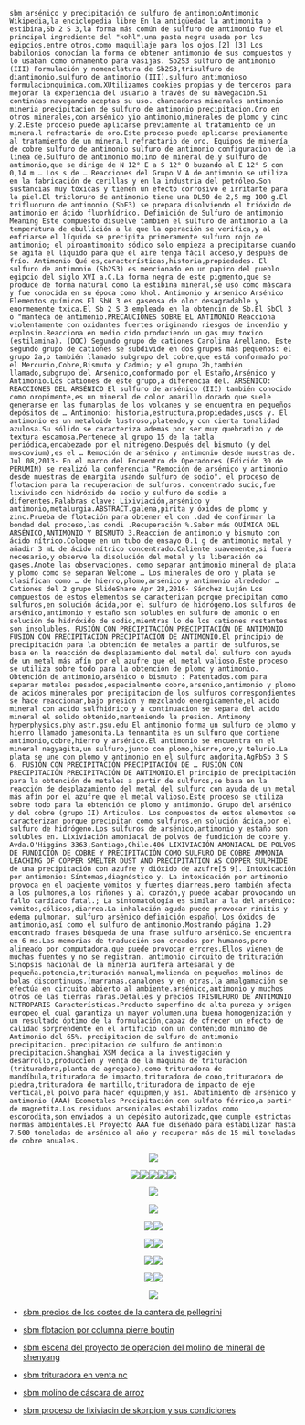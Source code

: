 
```
sbm arsénico y precipitación de sulfuro de antimonioAntimonio Wikipedia,la enciclopedia libre En la antigüedad la antimonita o estibina,Sb 2 S 3,la forma más común de sulfuro de antimonio fue el principal ingrediente del "kohl",una pasta negra usada por los egipcios,entre otros,como maquillaje para los ojos.[2] [3] Los babilonios conocían la forma de obtener antimonio de sus compuestos y lo usaban como ornamento para vasijas. Sb2S3 sulfuro de antimonio (III) Formulación y nomenclatura de Sb2S3,trisulfuro de diantimonio,sulfuro de antimonio (III),sulfuro antimonioso formulacionquimica.com.XUtilizamos cookies propias y de terceros para mejorar la experiencia del usuario a través de su navegación.Si continúas navegando aceptas su uso. chancadoras minerales antimonio mineria precipitacion de sulfuro de antimonio precipitacion.Oro en otros minerales,con arsénico yio antimonio,minerales de plomo y cinc y.2.Este proceso puede aplicarse previamente al tratamiento de un minera.l refractario de oro.Este proceso puede aplicarse previamente al tratamiento de un minera.l refractario de oro. Equipos de minería de cobre sulfuro de antimonio sulfuro de antimonio configuracion de la linea de.Sulfuro de antimonio molino de mineral de.y sulfuro de antimonio,que se dirige de N 12° E a S 12° 0 buzando al E 12° S con 0,14 m … Los s de … Reacciones del Grupo V A de antimonio se utiliza en la fabricación de cerillas y en la industria del petróleo.Son sustancias muy tóxicas y tienen un efecto corrosivo e irritante para la piel.El tricloruro de antimonio tiene una DL50 de 2,5 mg 100 g.El trifluoruro de antimonio (SbF3) se prepara disolviendo el trióxido de antimonio en ácido fluorhídrico. Definición de Sulfuro de antimonio Meaning Este compuesto disuelve también el sulfuro de antimonio a la temperatura de ebullición a la que la operación se verifica,y al enfriarse el líquido se precipita primeramente sulfuro rojo de antimonio; el piroantimonito sódico sólo empieza a precipitarse cuando se agita el líquido para que el aire tenga fácil acceso,y después de frío. Antimonio Qué es,características,historia,propiedades. El sulfuro de antimonio (Sb2S3) es mencionado en un papiro del pueblo egipcio del siglo XVI a.C.La forma negra de este pigmento,que se produce de forma natural como la estibina mineral,se usó como máscara y fue conocida en su época como khol. Antimonio y Arsenico Arsénico Elementos químicos El SbH 3 es gaseosa de olor desagradable y enormemente txica.El Sb 2 S 3 empleado en la obtencin de Sb.El SbCl 3 o "manteca de antimonio.PRECAUCIONES SOBRE EL ANTIMONIO Reacciona violentamente con oxidantes fuertes originando riesgos de incendio y explosin.Reacciona en medio cido produciendo un gas muy toxico (estilamina). (DOC) Segundo grupo de cationes Carolina Arellano. Este segundo grupo de cationes se subdivide en dos grupos más pequeños: el grupo 2a,o también llamado subgrupo del cobre,que está conformado por el Mercurio,Cobre,Bismuto y Cadmio; y el grupo 2b,también llamado,subgrupo del Arsénico,conformado por el Estaño,Arsénico y Antimonio.Los cationes de este grupo,a diferencia del. ARSÉNICO: REACCIONES DEL ARSÉNICO El sulfuro de arsénico (III) también conocido como oropimente,es un mineral de color amarillo dorado que suele generarse en las fumarolas de los volcanes y se encuentra en pequeños depósitos de … Antimonio: historia,estructura,propiedades,usos y. El antimonio es un metaloide lustroso,plateado,y con cierta tonalidad azulosa.Su sólido se caracteriza además por ser muy quebradizo y de textura escamosa.Pertenece al grupo 15 de la tabla periódica,encabezado por el nitrógeno.Después del bismuto (y del moscovium),es el … Remoción de arsénico y antimonio desde muestras de. Jul 08,2013· En el marco del Encuentro de Operadores (Edición 30 de PERUMIN) se realizó la conferencia "Remoción de arsénico y antimonio desde muestras de enargita usando sulfuro de sodio". el proceso de flotacion para la recuperacion de sulfuros. concentrado sucio,fue lixiviado con hidróxido de sodio y sulfuro de sodio a diferentes.Palabras clave: Lixiviación,arsénico y antimonio,metalurgia.ABSTRACT.galena,pirita y óxidos de plomo y zinc.Prueba de flotación para obtener el con .dad de confirmar la bondad del proceso,las condi .Recuperación %.Saber más QUÍMICA DEL ARSÉNICO,ANTIMONIO Y BISMUTO 3.Reacción de antimonio y bismuto con ácido nítrico.Coloque en un tubo de ensayo 0.1 g de antimonio metal y añadir 3 mL de ácido nítrico concentrado.Caliente suavemente,si fuera necesario,y observe la disolución del metal y la liberación de gases.Anote las observaciones. como separar antimonio mineral de plata y plomo como se separan Welcome … Los minerales de oro y plata se clasifican como … de hierro,plomo,arsénico y antimonio alrededor … Cationes del 2 grupo SlideShare Apr 28,2016· Sánchez Luján Los compuestos de estos elementos se caracterizan porque precipitan como sulfuros,en solución ácida,por el sulfuro de hidrógeno.Los sulfuros de arsénico,antimonio y estaño son solubles en sulfuro de amonio o en solución de hidróxido de sodio,mientras lo de los cationes restantes son insolubles. FUSIÓN CON PRECIPITACIÓN PRECIPITACIÓN DE ANTIMONIO FUSIÓN CON PRECIPITACIÓN PRECIPITACIÓN DE ANTIMONIO.El principio de precipitación para la obtención de metales a partir de sulfuros,se basa en la reacción de desplazamiento del metal del sulfuro con ayuda de un metal más afín por el azufre que el metal valioso.Este proceso se utiliza sobre todo para la obtención de plomo y antimonio. Obtención de antimonio,arsénico o bismuto : Patentados.com para separar metales pesados,especialmente cobre,arsenico,antimonio y plomo de acidos minerales por precipitacion de los sulfuros correspondientes se hace reaccionar,bajo presion y mezclando energicamente,el acido mineral con acido sulfhidrico y a continuacion se separa del acido mineral el solido obtenido,manteniendo la presion. Antimony hyperphysics.phy astr.gsu.edu El antimonio forma un sulfuro de plomo y hierro llamado jamesonita.La tennantita es un sulfuro que contiene antimonio,cobre,hierro y arsénico.El antimonio se encuentra en el mineral nagyagita,un sulfuro,junto con plomo,hierro,oro,y telurio.La plata se une con plomo y antimonio en el sulfuro andorita,AgPbSb 3 S 6. FUSIÓN CON PRECIPITACIÓN PRECIPITACIÓN DE … FUSIÓN CON PRECIPITACIÓN PRECIPITACIÓN DE ANTIMONIO.El principio de precipitación para la obtención de metales a partir de sulfuros,se basa en la reacción de desplazamiento del metal del sulfuro con ayuda de un metal más afín por el azufre que el metal valioso.Este proceso se utiliza sobre todo para la obtención de plomo y antimonio. Grupo del arsénico y del cobre (grupo II) Articulos. Los compuestos de estos elementos se caracterizan porque precipitan como sulfuros,en solución ácida,por el sulfuro de hidrógeno.Los sulfuros de arsénico,antimonio y estaño son solubles en. Lixiviación amoniacal de polvos de fundición de cobre y. Avda.O'Higgins 3363,Santiago,Chile.406 LIXIVIACIÓN AMONIACAL DE POLVOS DE FUNDICIÓN DE COBRE Y PRECIPITACIÓN COMO SULFURO DE COBRE AMMONIA LEACHING OF COPPER SMELTER DUST AND PRECIPITATION AS COPPER SULPHIDE de una precipitación con azufre y dióxido de azufre[5 9]. Intoxicación por antimonio: Síntomas,diagnóstico y. La intoxicación por antimonio provoca en el paciente vómitos y fuertes diarreas,pero también afecta a los pulmones,a los riñones y al corazón,y puede acabar provocando un fallo cardíaco fatal.; La sintomatología es similar a la del arsénico: vómitos,cólicos,diarrea.La inhalación aguda puede provocar rinitis y edema pulmonar. sulfuro arsénico definición español Los óxidos de antimonio,así como el sulfuro de antimonio.Mostrando página 1.29 encontrado frases búsqueda de una frase sulfuro arsénico.Se encuentra en 6 ms.Las memorias de traducción son creados por humanos,pero alineado por computadora,que puede provocar errores.Ellos vienen de muchas fuentes y no se registran. antimonio circuito de trituración Sinopsis nacional de la minería aurífera artesanal y de pequeña.potencia,trituración manual,molienda en pequeños molinos de bolas discontinuos.(marranas.canalones y en otras,la amalgamación se efectúa en circuito abierto al ambiente.arsénico,antimonio y muchos otros de las tierras raras.Detalles y precios TRISULFURO DE ANTIMONIO NITROPARIS Características.Producto superfino de alta pureza y origen europeo el cual garantiza un mayor volumen,una buena homogenización y un resultado óptimo de la formulación,capaz de ofrecer un efecto de calidad sorprendente en el artificio con un contenido mínimo de Antimonio del 65%. precipitacion de sulfuro de antimonio precipitacion. precipitacion de sulfuro de antimonio precipitacion.Shanghai XSM dedica a la investigación y desarrollo,producción y venta de la máquina de trituración (trituradora,planta de agregado),como trituradora de mandíbula,trituradora de impacto,trituradora de cono,trituradora de piedra,trituradora de martillo,trituradora de impacto de eje vertical,el polvo para hacer equipmen,y así. Abatimiento de arsénico y antimonio (AAA) Ecometales Precipitación con sulfato férrico,a partir de magnetita.Los residuos arsenicales estabilizados como escorodita,son enviados a un depósito autorizado,que cumple estrictas normas ambientales.El Proyecto AAA fue diseñado para estabilizar hasta 7.500 toneladas de arsénico al año y recuperar más de 15 mil toneladas de cobre anuales. 
```

<div align="center">

<a href="https://es-crusher.shibang-china.com/github&k=sbm+ars%C3%A9nico+y+precipitaci%C3%B3n+de+sulfuro+de+antimonio"><img src="https://static.shibang-china.com/es/crusher/logo.jpg"></a>

<a href="https://es-crusher.shibang-china.com/github&k=sbm+ars%C3%A9nico+y+precipitaci%C3%B3n+de+sulfuro+de+antimonio"><img src="https://static.shibang-china.com/es/crusher/index.jpg"></a><a href="https://es-crusher.shibang-china.com/material.htmlgithub&k=sbm+ars%C3%A9nico+y+precipitaci%C3%B3n+de+sulfuro+de+antimonio"><img src="https://static.shibang-china.com/es/crusher/material.jpg"></a><a href="https://es-crusher.shibang-china.com/application.htmlgithub&k=sbm+ars%C3%A9nico+y+precipitaci%C3%B3n+de+sulfuro+de+antimonio"><img src="https://static.shibang-china.com/es/crusher/application.jpg"></a><a href="https://es-crusher.shibang-china.com/aboutus.htmlgithub&k=sbm+ars%C3%A9nico+y+precipitaci%C3%B3n+de+sulfuro+de+antimonio"><img src="https://static.shibang-china.com/es/crusher/aboutus.jpg"></a><a href="https://es-crusher.shibang-china.com/contact.htmlgithub&k=sbm+ars%C3%A9nico+y+precipitaci%C3%B3n+de+sulfuro+de+antimonio"><img src="https://static.shibang-china.com/es/crusher/contact.jpg"></a>

<a href="https://es-crusher.shibang-china.com/github&k=sbm+ars%C3%A9nico+y+precipitaci%C3%B3n+de+sulfuro+de+antimonio"><img src="https://static.shibang-china.com/es/crusher/banner.jpg"></a>

<a href="https://swt.shibang-china.com/github&k=sbm+ars%C3%A9nico+y+precipitaci%C3%B3n+de+sulfuro+de+antimonio"><img src="https://static.shibang-china.com/es/crusher/text.jpg"></a>

<a href="https://swt.shibang-china.com/github&k=sbm+ars%C3%A9nico+y+precipitaci%C3%B3n+de+sulfuro+de+antimonio"><img src="https://static.shibang-china.com/es/crusher/chat.jpg"></a><a href="https://es-crusher.shibang-china.com/contact.htmlgithub&k=sbm+ars%C3%A9nico+y+precipitaci%C3%B3n+de+sulfuro+de+antimonio"><img src="https://static.shibang-china.com/es/crusher/message.jpg"></a>

<a href="https://es-crusher.shibang-china.com/products/pe.htmlgithub&k=sbm+ars%C3%A9nico+y+precipitaci%C3%B3n+de+sulfuro+de+antimonio"><img src="https://static.shibang-china.com/es/crusher/pe.jpg"></a><a href="https://es-crusher.shibang-china.com/products/pf.htmlgithub&k=sbm+ars%C3%A9nico+y+precipitaci%C3%B3n+de+sulfuro+de+antimonio"><img src="https://static.shibang-china.com/es/crusher/pf.jpg"></a>

<a href="https://es-crusher.shibang-china.com/products/hpt.htmlgithub&k=sbm+ars%C3%A9nico+y+precipitaci%C3%B3n+de+sulfuro+de+antimonio"><img src="https://static.shibang-china.com/es/crusher/hpt.jpg"></a><a href="https://es-crusher.shibang-china.com/products/vsi.htmlgithub&k=sbm+ars%C3%A9nico+y+precipitaci%C3%B3n+de+sulfuro+de+antimonio"><img src="https://static.shibang-china.com/es/crusher/vsi.jpg"></a>

<a href="https://es-crusher.shibang-china.com/products/klv.htmlgithub&k=sbm+ars%C3%A9nico+y+precipitaci%C3%B3n+de+sulfuro+de+antimonio"><img src="https://static.shibang-china.com/es/crusher/klv.jpg"></a><a href="https://es-crusher.shibang-china.com/products/portable.htmlgithub&k=sbm+ars%C3%A9nico+y+precipitaci%C3%B3n+de+sulfuro+de+antimonio"><img src="https://static.shibang-china.com/es/crusher/portable.jpg"></a>

<a href="https://swt.shibang-china.com/github&k=sbm+ars%C3%A9nico+y+precipitaci%C3%B3n+de+sulfuro+de+antimonio"><img src="https://static.shibang-china.com/es/crusher/case.jpg"></a>

</div>


* [sbm precios de los costes de la cantera de pellegrini](sbm%20precios%20de%20los%20costes%20de%20la%20cantera%20de%20pellegrini.md)

* [sbm flotacion por columna pierre boutin](sbm%20flotacion%20por%20columna%20pierre%20boutin.md)

* [sbm escena del proyecto de operación del molino de mineral de shenyang](sbm%20escena%20del%20proyecto%20de%20operaci%C3%B3n%20del%20molino%20de%20mineral%20de%20shenyang.md)

* [sbm trituradora en venta nc](sbm%20trituradora%20en%20venta%20nc.md)

* [sbm molino de cáscara de arroz](sbm%20molino%20de%20c%C3%A1scara%20de%20arroz.md)

* [sbm proceso de lixiviacin de skorpion y sus condiciones](sbm%20proceso%20de%20lixiviacin%20de%20skorpion%20y%20sus%20condiciones.md)